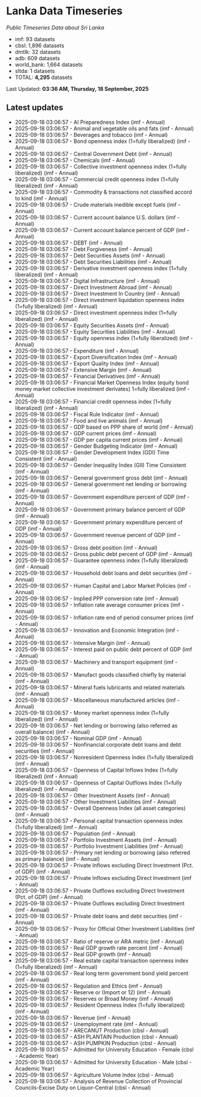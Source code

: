 # Lanka Data Timeseries
*Public Timeseries Data about Sri Lanka*

* imf: 93 datasets
* cbsl: 1,896 datasets
* dmtlk: 32 datasets
* adb: 609 datasets
* world_bank: 1,664 datasets
* sltda: 1 datasets
* TOTAL: **4,295** datasets

Last Updated: **03:36 AM, Thursday, 18 September, 2025**

## Latest updates

* 2025-09-18 03:06:57 - AI Preparedness Index (imf - Annual)
* 2025-09-18 03:06:57 - Animal and vegetable oils and fats (imf - Annual)
* 2025-09-18 03:06:57 - Beverages and tobacco (imf - Annual)
* 2025-09-18 03:06:57 - Bond openness index (1=fully liberalized) (imf - Annual)
* 2025-09-18 03:06:57 - Central Government Debt (imf - Annual)
* 2025-09-18 03:06:57 - Chemicals (imf - Annual)
* 2025-09-18 03:06:57 - Collective investment openness index (1=fully liberalized) (imf - Annual)
* 2025-09-18 03:06:57 - Commercial credit openness index (1=fully liberalized) (imf - Annual)
* 2025-09-18 03:06:57 - Commodity & transactions not classified accord to kind (imf - Annual)
* 2025-09-18 03:06:57 - Crude materials inedible except fuels (imf - Annual)
* 2025-09-18 03:06:57 - Current account balance U.S. dollars (imf - Annual)
* 2025-09-18 03:06:57 - Current account balance percent of GDP (imf - Annual)
* 2025-09-18 03:06:57 - DEBT (imf - Annual)
* 2025-09-18 03:06:57 - Debt Forgiveness (imf - Annual)
* 2025-09-18 03:06:57 - Debt Securities Assets (imf - Annual)
* 2025-09-18 03:06:57 - Debt Securities Liabilities (imf - Annual)
* 2025-09-18 03:06:57 - Derivative investment openness index (1=fully liberalized) (imf - Annual)
* 2025-09-18 03:06:57 - Digital Infrastructure (imf - Annual)
* 2025-09-18 03:06:57 - Direct Investment Abroad (imf - Annual)
* 2025-09-18 03:06:57 - Direct Investment In Country (imf - Annual)
* 2025-09-18 03:06:57 - Direct investment liquidation openness index (1=fully liberalized) (imf - Annual)
* 2025-09-18 03:06:57 - Direct investment openness index (1=fully liberalized) (imf - Annual)
* 2025-09-18 03:06:57 - Equity Securities Assets (imf - Annual)
* 2025-09-18 03:06:57 - Equity Securities Liabilities (imf - Annual)
* 2025-09-18 03:06:57 - Equity openness index (1=fully liberalized) (imf - Annual)
* 2025-09-18 03:06:57 - Expenditure (imf - Annual)
* 2025-09-18 03:06:57 - Export Diversification Index (imf - Annual)
* 2025-09-18 03:06:57 - Export Quality Index (imf - Annual)
* 2025-09-18 03:06:57 - Extensive Margin (imf - Annual)
* 2025-09-18 03:06:57 - Financial Derivatives (imf - Annual)
* 2025-09-18 03:06:57 - Financial Market Openness Index (equity bond money market collective investment derivates) 1=fully liberalized (imf - Annual)
* 2025-09-18 03:06:57 - Financial credit openness index (1=fully liberalized) (imf - Annual)
* 2025-09-18 03:06:57 - Fiscal Rule Indicator (imf - Annual)
* 2025-09-18 03:06:57 - Food and live animals (imf - Annual)
* 2025-09-18 03:06:57 - GDP based on PPP share of world (imf - Annual)
* 2025-09-18 03:06:57 - GDP current prices (imf - Annual)
* 2025-09-18 03:06:57 - GDP per capita current prices (imf - Annual)
* 2025-09-18 03:06:57 - Gender Budgeting Indicator (imf - Annual)
* 2025-09-18 03:06:57 - Gender Development Index (GDI) Time Consistent (imf - Annual)
* 2025-09-18 03:06:57 - Gender Inequality Index (GII) Time Consistent (imf - Annual)
* 2025-09-18 03:06:57 - General government gross debt (imf - Annual)
* 2025-09-18 03:06:57 - General government net lending or borrowing (imf - Annual)
* 2025-09-18 03:06:57 - Government expenditure percent of GDP (imf - Annual)
* 2025-09-18 03:06:57 - Government primary balance percent of GDP (imf - Annual)
* 2025-09-18 03:06:57 - Government primary expenditure percent of GDP (imf - Annual)
* 2025-09-18 03:06:57 - Government revenue percent of GDP (imf - Annual)
* 2025-09-18 03:06:57 - Gross debt position (imf - Annual)
* 2025-09-18 03:06:57 - Gross public debt percent of GDP (imf - Annual)
* 2025-09-18 03:06:57 - Guarantee openness index (1=fully liberalized) (imf - Annual)
* 2025-09-18 03:06:57 - Household debt loans and debt securities (imf - Annual)
* 2025-09-18 03:06:57 - Human Capital and Labor Market Policies (imf - Annual)
* 2025-09-18 03:06:57 - Implied PPP conversion rate (imf - Annual)
* 2025-09-18 03:06:57 - Inflation rate average consumer prices (imf - Annual)
* 2025-09-18 03:06:57 - Inflation rate end of period consumer prices (imf - Annual)
* 2025-09-18 03:06:57 - Innovation and Economic Integration (imf - Annual)
* 2025-09-18 03:06:57 - Intensive Margin (imf - Annual)
* 2025-09-18 03:06:57 - Interest paid on public debt percent of GDP (imf - Annual)
* 2025-09-18 03:06:57 - Machinery and transport equipment (imf - Annual)
* 2025-09-18 03:06:57 - Manufact goods classified chiefly by material (imf - Annual)
* 2025-09-18 03:06:57 - Mineral fuels lubricants and related materials (imf - Annual)
* 2025-09-18 03:06:57 - Miscellaneous manufactured articles (imf - Annual)
* 2025-09-18 03:06:57 - Money market openness index (1=fully liberalized) (imf - Annual)
* 2025-09-18 03:06:57 - Net lending or borrowing (also referred as overall balance) (imf - Annual)
* 2025-09-18 03:06:57 - Nominal GDP (imf - Annual)
* 2025-09-18 03:06:57 - Nonfinancial corporate debt loans and debt securities (imf - Annual)
* 2025-09-18 03:06:57 - Nonresident Openness Index (1=fully liberalized) (imf - Annual)
* 2025-09-18 03:06:57 - Openness of Capital Inflows Index (1=fully liberalized) (imf - Annual)
* 2025-09-18 03:06:57 - Openness of Capital Outflows Index (1=fully liberalized) (imf - Annual)
* 2025-09-18 03:06:57 - Other Investment Assets (imf - Annual)
* 2025-09-18 03:06:57 - Other Investment Liabilities (imf - Annual)
* 2025-09-18 03:06:57 - Overall Openness Index (all asset categories) (imf - Annual)
* 2025-09-18 03:06:57 - Personal capital transaction openness index (1=fully liberalized) (imf - Annual)
* 2025-09-18 03:06:57 - Population (imf - Annual)
* 2025-09-18 03:06:57 - Portfolio Investment Assets (imf - Annual)
* 2025-09-18 03:06:57 - Portfolio Investment Liabilities (imf - Annual)
* 2025-09-18 03:06:57 - Primary net lending or borrowing (also referred as primary balance) (imf - Annual)
* 2025-09-18 03:06:57 - Private Inflows excluding Direct Investment (Pct. of GDP) (imf - Annual)
* 2025-09-18 03:06:57 - Private Inflows excluding Direct Investment (imf - Annual)
* 2025-09-18 03:06:57 - Private Outflows excluding Direct Investment (Pct. of GDP) (imf - Annual)
* 2025-09-18 03:06:57 - Private Outflows excluding Direct Investment (imf - Annual)
* 2025-09-18 03:06:57 - Private debt loans and debt securities (imf - Annual)
* 2025-09-18 03:06:57 - Proxy for Official Other Investment Liabilities (imf - Annual)
* 2025-09-18 03:06:57 - Ratio of reserve or ARA metric (imf - Annual)
* 2025-09-18 03:06:57 - Real GDP growth rate percent (imf - Annual)
* 2025-09-18 03:06:57 - Real GDP growth (imf - Annual)
* 2025-09-18 03:06:57 - Real estate capital transaction openness index (1=fully liberalized) (imf - Annual)
* 2025-09-18 03:06:57 - Real long term government bond yield percent (imf - Annual)
* 2025-09-18 03:06:57 - Regulation and Ethics (imf - Annual)
* 2025-09-18 03:06:57 - Reserve or (Import or 12) (imf - Annual)
* 2025-09-18 03:06:57 - Reserves or Broad Money (imf - Annual)
* 2025-09-18 03:06:57 - Resident Openness Index (1=fully liberalized) (imf - Annual)
* 2025-09-18 03:06:57 - Revenue (imf - Annual)
* 2025-09-18 03:06:57 - Unemployment rate (imf - Annual)
* 2025-09-18 03:06:57 - ARECANUT Production (cbsl - Annual)
* 2025-09-18 03:06:57 - ASH PLANTAIN Production (cbsl - Annual)
* 2025-09-18 03:06:57 - ASH PUMPKIN Production (cbsl - Annual)
* 2025-09-18 03:06:57 - Admitted for University Education - Female (cbsl - Academic Year)
* 2025-09-18 03:06:57 - Admitted for University Education - Male (cbsl - Academic Year)
* 2025-09-18 03:06:57 - Agriculture Volume Index (cbsl - Annual)
* 2025-09-18 03:06:57 - Analysis of Revenue Collection of Provincial Councils-Excise Duty on Liquor-Central (cbsl - Annual)
